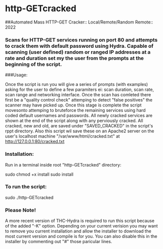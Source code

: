 # http-GETcracked


##Automated Mass HTTP-GET Cracker:: Local/Remote/Random Remote:: 2022
### Scans for HTTP-GET services running on port 80 and attempts to crack them with default password using Hydra. Capable of scanning (user defined) random or ranged IP addresses at a rate and duration set my the user from the prompts at the beginning of the script.

###Usage:

Once the script is run you will give a series of prompts (with examples) asking for the user to define a few paramiters ei: scan duration, scan rate, scan range and networking interface. Once the scan has comleted there first be a "quality control check" attemping to detect "false positives" the scanner may have picked up. Once this stage is complete the script movesonto attemping to bruteforce the remaining services using hard coded default usernames and passwords. All newly cracked services are shown at the end of the script along with any perviously cracked. All cracked, new and old, are saved under "SAVED_CRACKED" in the script's rppt directory. Also this script wil save these on an Apache2 server on the user's localhost machine "/var/www/html/cracked.txt" at http://127.0.0.1:80/cracked.txt

### Installation:

Run in a terminal inside root "http-GETcracked" directory:

sudo chmod +x install
sudo install

### To run the script:

sudo ./http-GETcracked

### Please Note!

A more recent version of THC-Hydra is required to run this script because of the added "-K" option.
Depending on your current verision you may want to remove you current installation and allow the installer to download
the most current version and compile is for you. You can also disable this in the installer by commenting out "#" those paricular lines.
